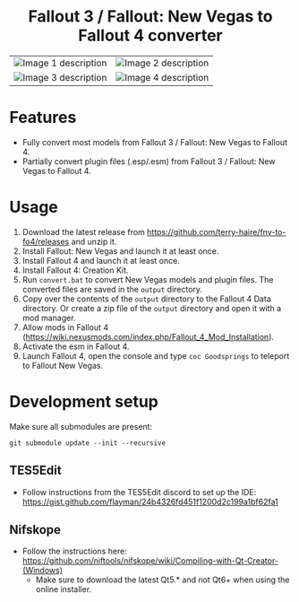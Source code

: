 <h1 align="center">Fallout 3 / Fallout: New Vegas to Fallout 4 converter</h1>

<p align="center">
</p>
<table>
  <tr>
    <td><img src="images/screenshot-6.jpg" alt="Image 1 description"/></td>
    <td><img src="images/screenshot-5.jpg" alt="Image 2 description"/></td>
  </tr>
  <tr>
    <td><img src="images/screenshot-2.jpg" alt="Image 3 description"/></td>
    <td><img src="images/screenshot-3.jpg" alt="Image 4 description"/></td>
  </tr>
</table>

# Features
* Fully convert most models from Fallout 3 / Fallout: New Vegas to Fallout 4.
* Partially convert plugin files (.esp/.esm) from Fallout 3 / Fallout: New Vegas to Fallout 4.

# Usage

1. Download the latest release from https://github.com/terry-haire/fnv-to-fo4/releases and unzip it.
1. Install Fallout: New Vegas and launch it at least once.
1. Install Fallout 4 and launch it at least once.
1. Install Fallout 4: Creation Kit.
1. Run `convert.bat` to convert New Vegas models and plugin files. The converted files are saved in the `output` directory.
1. Copy over the contents of the `output` directory to the Fallout 4 Data directory. Or create a zip file of the `output` directory and open it with a mod manager.
1. Allow mods in Fallout 4 (https://wiki.nexusmods.com/index.php/Fallout_4_Mod_Installation).
1. Activate the esm in Fallout 4.
1. Launch Fallout 4, open the console and type `coc Goodsprings` to teleport to Fallout New Vegas.

# Development setup

Make sure all submodules are present:
```
git submodule update --init --recursive
```

## TES5Edit
* Follow instructions from the TES5Edit discord to set up the IDE: https://gist.github.com/flayman/24b4326fd451f1200d2c199a1bf62fa1

## Nifskope
* Follow the instructions here: https://github.com/niftools/nifskope/wiki/Compiling-with-Qt-Creator-(Windows)
    * Make sure to download the latest Qt5.* and not Qt6+ when using the online installer.
